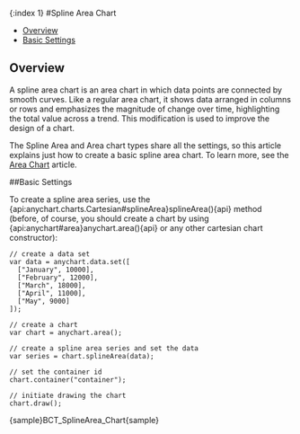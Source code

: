 {:index 1}
#Spline Area Chart

* [Overview](#overview)
* [Basic Settings](#basic_settings)

## Overview

A spline area chart is an area chart in which data points are connected by smooth curves. Like a regular area chart, it shows data arranged in columns or rows and emphasizes the magnitude of change over time, highlighting the total value across a trend. This modification is used to improve the design of a chart.

The Spline Area and Area chart types share all the settings, so this article explains just how to create a basic spline area chart. To learn more, see the [Area Chart](Area_Chart) article.

##Basic Settings

To create a spline area series, use the {api:anychart.charts.Cartesian#splineArea}splineArea(){api} method (before, of course, you should create a chart by using {api:anychart#area}anychart.area(){api} or any other cartesian chart constructor):

```
// create a data set
var data = anychart.data.set([
  ["January", 10000],
  ["February", 12000],
  ["March", 18000],
  ["April", 11000],
  ["May", 9000]
]);

// create a chart
var chart = anychart.area();

// create a spline area series and set the data
var series = chart.splineArea(data);

// set the container id
chart.container("container");

// initiate drawing the chart
chart.draw();
```

{sample}BCT\_SplineArea\_Chart{sample}